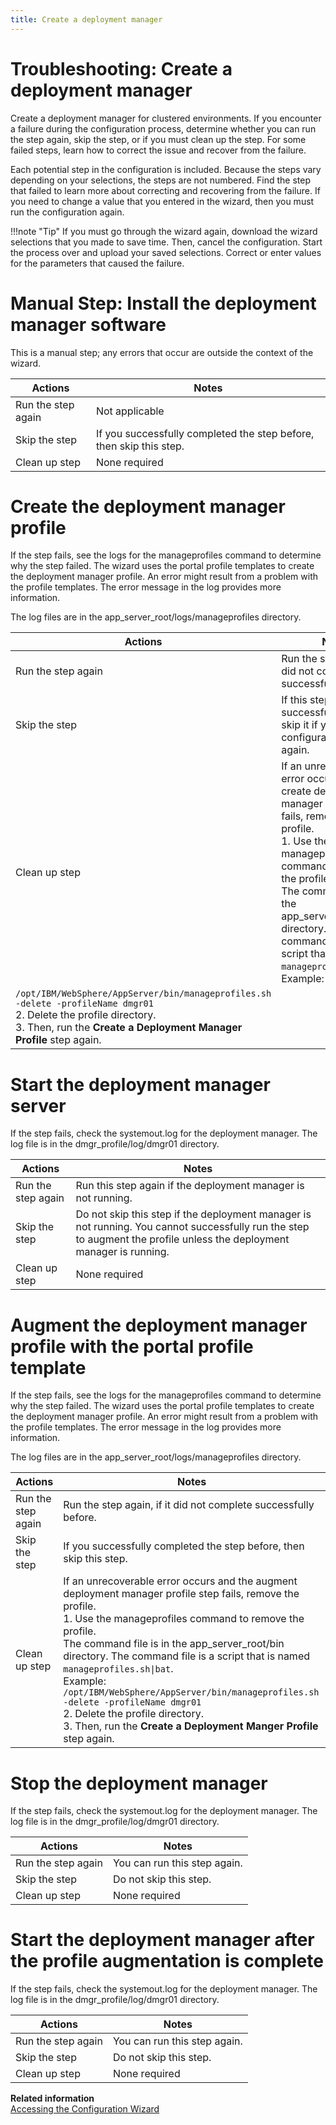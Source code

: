 ```yaml
---
title: Create a deployment manager
---
```


# Troubleshooting: Create a deployment manager

Create a deployment manager for clustered environments. If you encounter a failure during the configuration process, determine whether you can run the step again, skip the step, or if you must clean up the step. For some failed steps, learn how to correct the issue and recover from the failure.

Each potential step in the configuration is included. Because the steps vary depending on your selections, the steps are not numbered. Find the step that failed to learn more about correcting and recovering from the failure. If you need to change a value that you entered in the wizard, then you must run the configuration again.

!!!note "Tip"
    If you must go through the wizard again, download the wizard selections that you made to save time. Then, cancel the configuration. Start the process over and upload your saved selections. Correct or enter values for the parameters that caused the failure.

# Manual Step: Install the deployment manager software

This is a manual step; any errors that occur are outside the context of the wizard.

|Actions|Notes|
|-------|-----|
|Run the step again|Not applicable|
|Skip the step|If you successfully completed the step before, then skip this step.|
|Clean up step|None required|

# Create the deployment manager profile

If the step fails, see the logs for the manageprofiles command to determine why the step failed. The wizard uses the portal profile templates to create the deployment manager profile. An error might result from a problem with the profile templates. The error message in the log provides more information.

The log files are in the app\_server\_root/logs/manageprofiles directory.

|Actions|Notes|
|-------|-----|
|Run the step again|Run the step again, if it did not complete successfully before.|
|Skip the step|If this step was successful, you can skip it if you run the configuration process again.|
|Clean up step|If an unrecoverable error occurs and the create deployment manager profile step fails, remove the profile. <br> 1.  Use the manageprofiles command to remove the profile. <br> The command file is in the app_server_root/bin directory. The command file is a script that is named `manageprofiles.sh\|bat`.<br> Example: <br>
`/opt/IBM/WebSphere/AppServer/bin/manageprofiles.sh -delete -profileName dmgr01` <br> 2.  Delete the profile directory. <br> 3.  Then, run the **Create a Deployment Manager Profile** step again.|

# Start the deployment manager server

If the step fails, check the systemout.log for the deployment manager. The log file is in the dmgr_profile/log/dmgr01 directory.

|Actions|Notes|
|-------|-----|
|Run the step again|Run this step again if the deployment manager is not running.|
|Skip the step|Do not skip this step if the deployment manager is not running. You cannot successfully run the step to augment the profile unless the deployment manager is running.|
|Clean up step|None required|

# Augment the deployment manager profile with the portal profile template

If the step fails, see the logs for the manageprofiles command to determine why the step failed. The wizard uses the portal profile templates to create the deployment manager profile. An error might result from a problem with the profile templates. The error message in the log provides more information.

The log files are in the app_server_root/logs/manageprofiles directory.

|Actions|Notes|
|-------|-----|
|Run the step again|Run the step again, if it did not complete successfully before.|
|Skip the step|If you successfully completed the step before, then skip this step.|
|Clean up step|If an unrecoverable error occurs and the augment deployment manager profile step fails, remove the profile. <br> 1.  Use the manageprofiles command to remove the profile. <br> The command file is in the app_server_root/bin directory. The command file is a script that is named `manageprofiles.sh\|bat`. <br> Example: <br> `/opt/IBM/WebSphere/AppServer/bin/manageprofiles.sh -delete -profileName dmgr01` <br> 2.  Delete the profile directory. <br> 3.  Then, run the **Create a Deployment Manger Profile** step again.|

# Stop the deployment manager

If the step fails, check the systemout.log for the deployment manager. The log file is in the dmgr\_profile/log/dmgr01 directory.

|Actions|Notes|
|-------|-----|
|Run the step again|You can run this step again.|
|Skip the step|Do not skip this step.|
|Clean up step|None required|

# Start the deployment manager after the profile augmentation is complete

If the step fails, check the systemout.log for the deployment manager. The log file is in the dmgr_profile/log/dmgr01 directory.

|Actions|Notes|
|-------|-----|
|Run the step again|You can run this step again.|
|Skip the step|Do not skip this step.|
|Clean up step|None required|

**Related information**  
[Accessing the Configuration Wizard](../../portal_admin_tools/cfg_wizard/configuration/cw_run.md)